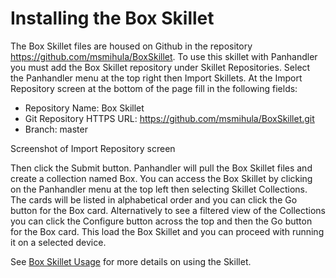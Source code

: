 # Installing the Box Skillet

The Box Skillet files are housed on Github in the repository https://github.com/msmihula/BoxSkillet.  To use
this skillet with Panhandler you must add the Box Skillet repository under Skillet Repositories.  Select the
 Panhandler menu at the top right then Import Skillets.  At the Import Repository screen at the bottom of the page fill
 in the following fields:
 - Repository Name:  Box Skillet
 - Git Repository HTTPS URL:  https://github.com/msmihula/BoxSkillet.git
 - Branch:  master
 
 Screenshot of Import Repository screen
  
 Then click the Submit button.  Panhandler will pull the Box Skillet files and create a collection named Box.
 You can access the Box Skillet by clicking on the Panhandler menu at the top left then selecting Skillet Collections.
 The cards will be listed in alphabetical order and you can click the Go button for the Box card.  Alternatively
 to see a filtered view of the Collections you can click the Configure button across the top and then the Go button
 for the Box card.  This load the Box Skillet and you can proceed with running it on a selected device.
 
 See [Box Skillet Usage](usage.md) for more details on using the Skillet.